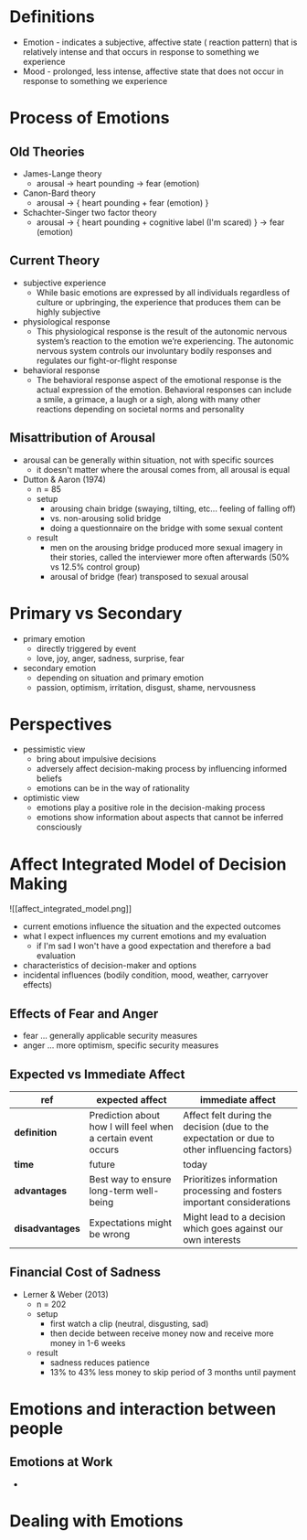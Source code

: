 # Definitions
- Emotion - indicates a subjective, affective state ( reaction pattern) that is relatively intense and that occurs in response to something we experience
- Mood - prolonged, less intense, affective state that does not occur in response to something we experience

# Process of Emotions
## Old Theories
- James-Lange theory
	- arousal -> heart pounding -> fear (emotion)
- Canon-Bard theory
	- arousal -> { heart pounding + fear (emotion) }
- Schachter-Singer two factor theory
	- arousal -> { heart pounding + cognitive label (I'm scared) } -> fear (emotion)

## Current Theory
- subjective experience
	- While basic emotions are expressed by all individuals regardless of culture or upbringing, the experience that produces them can be highly subjective
- physiological response
	- This physiological response is the result of the autonomic nervous system’s reaction to the emotion we’re experiencing. The autonomic nervous system controls our involuntary bodily responses and regulates our fight-or-flight response
- behavioral response
	- The behavioral response aspect of the emotional response is the actual expression of the emotion. Behavioral responses can include a smile, a grimace, a laugh or a sigh, along with many other reactions depending on societal norms and personality

## Misattribution of Arousal
- arousal can be generally within situation, not with specific sources
	- it doesn't matter where the arousal comes from, all arousal is equal
- Dutton & Aaron (1974)
	- n = 85
	- setup 
		- arousing chain bridge (swaying, tilting, etc... feeling of falling off)
		- vs. non-arousing solid bridge
		- doing a questionnaire on the bridge with some sexual content
	- result
		- men on the arousing bridge produced more sexual imagery in their stories, called the interviewer more often afterwards (50% vs 12.5% control group)
		- arousal of bridge (fear) transposed to sexual arousal

# Primary vs Secondary
- primary emotion
	- directly triggered by event
	- love, joy, anger, sadness, surprise, fear
- secondary emotion
	- depending on situation and primary emotion
	- passion, optimism, irritation, disgust, shame, nervousness

# Perspectives
- pessimistic view
	- bring about impulsive decisions
	- adversely affect decision-making process by influencing informed beliefs
	- emotions can be in the way of rationality
- optimistic view
	- emotions play a positive role in the decision-making process
	- emotions show information about aspects that cannot be inferred consciously

# Affect Integrated Model of Decision Making
![[affect_integrated_model.png]]
- current emotions influence the situation and the expected outcomes
- what I expect influences my current emotions and my evaluation
	- if I'm sad I won't have a good expectation and therefore a bad evaluation
- characteristics of decision-maker and options
- incidental influences (bodily condition, mood, weather, carryover effects)

## Effects of Fear and Anger
- fear ... generally applicable security measures
- anger ... more optimism, specific security measures

## Expected vs Immediate Affect
| ref               | expected affect                                              | immediate affect                                                                             |
| ----------------- | ------------------------------------------------------------ | -------------------------------------------------------------------------------------------- |
| **definition**    | Prediction about how I will feel when a certain event occurs | Affect felt during the decision (due to the expectation or due to other influencing factors) |
| **time**          | future                                                       | today                                                                                        |
| **advantages**    | Best way to ensure long-term well-being                      | Prioritizes information processing and fosters important considerations                      |
| **disadvantages** | Expectations might be wrong                                  | Might lead to a decision which goes against our own interests                                |

## Financial Cost of Sadness
- Lerner & Weber (2013)
	- n = 202
	- setup
		- first watch a clip (neutral, disgusting, sad)
		- then decide between receive money now and receive more money in 1-6 weeks
	- result
		- sadness reduces patience
		- 13% to 43% less money to skip period of 3 months until payment

# Emotions and interaction between people
## Emotions at Work
- 

# Dealing with Emotions


